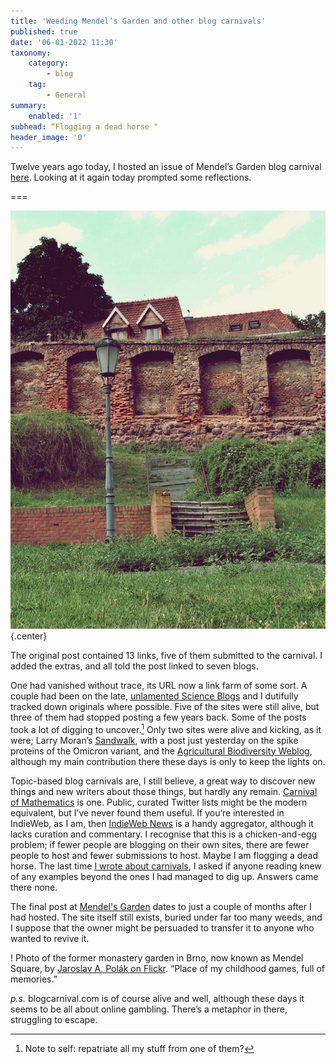 ```yaml
---
title: 'Weeding Mendel’s Garden and other blog carnivals'
published: true
date: '06-01-2022 11:30'
taxonomy:
    category:
        - blog
    tag:
        - General
summary:
    enabled: '1'
subhead: “Flogging a dead horse "
header_image: '0'
---
```


Twelve years ago today, I hosted an issue of Mendel’s Garden blog carnival [here](https://jeremycherfas.net/blog/mendels-garden-no-27). Looking at it again today prompted some reflections.

===

![](mendels-garden.jpg){.center}

The original post contained 13 links, five of them submitted to the carnival. I added the extras, and all told the post linked to seven blogs.

One had vanished without trace, its URL now a link farm of some sort. A couple had been on the late, [unlamented Science Blogs](https://www.jeremycherfas.net/blog/digging-up-the-top-science-blogs-of-yesteryear) and I dutifully tracked down originals where possible. Five of the sites were still alive, but three of them had stopped posting a few years back. Some of the posts took a lot of digging to uncover.[^1] Only two sites were alive and kicking, as it were; Larry Moran’s [Sandwalk](https://sandwalk.blogspot.com/), with a post just yesterday on the spike proteins of the Omicron variant, and the [Agricultural Biodiversity Weblog](https://agro.biodiver.se), although my main contribution there these days is only to keep the lights on.

Topic-based blog carnivals are, I still believe, a great way to discover new things and new writers about those things, but hardly any remain. [Carnival of Mathematics](https://aperiodical.com/category/columns/carnival-of-mathematics/) is one. Public, curated Twitter lists might be the modern equivalent, but I’ve never found them useful. If you’re interested in IndieWeb, as I am, then [IndieWeb News](https://news.indieweb.org/) is a handy aggregator, although it lacks curation and commentary. I recognise that this is a chicken-and-egg problem; if fewer people are blogging on their own sites, there are fewer people to host and fewer submissions to host. Maybe I am flogging a dead horse. The last time [I wrote about carnivals](https://www.jeremycherfas.net/blog/looking-for-todays-blog-carnivals), I asked if anyone reading knew of any examples beyond the ones I had managed to dig up. Answers came there none.

[^1]: Note to self: repatriate all my stuff from one of them?

The final post at [Mendel's Garden](https://mendels-garden.blogspot.com/) dates to just a couple of months after I had hosted. The site itself still exists, buried under far too many weeds, and I suppose that the owner might be persuaded to transfer it to anyone who wanted to revive it.

! Photo of the former monastery garden in Brno, now known as Mendel Square, by [Jaroslav A. Polák on Flickr](https://www.flickr.com/photos/kojotisko/9493689411/). “Place of my childhood games, full of memories.”

_p.s._ blogcarnival.com is of course alive and well, although these days it seems to be all about online gambling. There’s a metaphor in there, struggling to escape.
